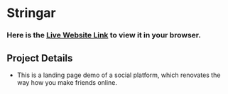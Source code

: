 # Stringar

### Here is the [Live Website Link](https://stringar-landing-e7c624.netlify.app/) to view it in your browser.

## Project Details

* This is a landing page demo of a social platform, which renovates the way how you make friends online.